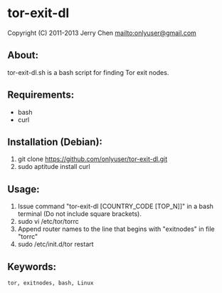 tor-exit-dl
==========

Copyright (C) 2011-2013 Jerry Chen <mailto:onlyuser@gmail.com>

About:
------

tor-exit-dl.sh is a bash script for finding Tor exit nodes.

Requirements:
-------------

* bash
* curl

Installation (Debian):
----------------------

1. git clone https://github.com/onlyuser/tor-exit-dl.git
2. sudo aptitude install curl

Usage:
------

1. Issue command "tor-exit-dl [COUNTRY_CODE [TOP_N]]" in a bash terminal (Do not include square brackets).
2. sudo vi /etc/tor/torrc
3. Append router names to the line that begins with "exitnodes" in file "torrc"
4. sudo /etc/init.d/tor restart

Keywords:
---------

    tor, exitnodes, bash, Linux
